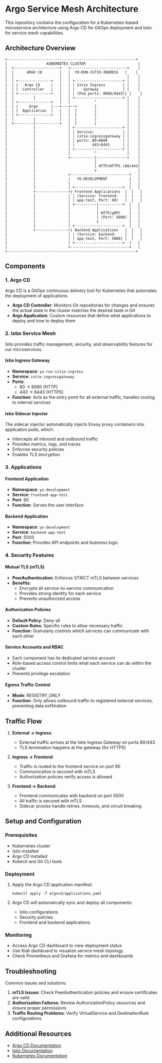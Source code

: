 # Argo Service Mesh Architecture

This repository contains the configuration for a Kubernetes-based microservice architecture using Argo CD for GitOps deployment and Istio for service mesh capabilities.

## Architecture Overview

```
+-----------------------------------------------------------+
|                  KUBERNETES CLUSTER                        |
|  +---------------------+   +--------------------------+    |
|  |      ARGO CD        |   |  YO-RUN-ISTIO-INGRESS   |    |
|  |                     |   |                          |    |
|  | +---------------+   |   | +----------------------+ |    |
|  | |   Argo CD     |   |   | | Istio Ingress        | |    |
|  | |  Controller   |   |   | |    Gateway           | |    |
|  | +---------------+   |   | | (Pod ports: 8080/8443)| |    |
|  |         |           |   | +----------------------+ |    |
|  | +---------------+   |   |           ^              |    |
|  | |     Argo      |---+---+--+        |              |    |
|  | |  Application  |   |   |  |        |              |    |
|  | +---------------+   |   |  |        |              |    |
|  |         |           |   |  |        |              |    |
|  +---------|-----------+   |  |        |              |    |
|            |               | +----------------------+ |    |
|            |               | | Service:             | |    |
|            |               | | istio-ingressgateway | |    |
|            |               | | ports: 80→8080       | |    |
|            |               | |        443→8443      | |    |
|            |               | +----------------------+ |    |
|            |               |           ^              |    |
|            |               +-----------|--------------+    |
|            |                           |                   |
|            |                           | HTTP/HTTPS (80/443)
|            |                           v                   |
|            |               +---------------------------+   |
|            |               |   YO-DEVELOPMENT          |   |
|            |               |                           |   |
|            |               | +----------------------+  |   |
|            +--------------->| Frontend Applications  |  |   |
|            |               | | (Service: frontend-   |  |   |
|            |               | | app-test, Port: 80)   |  |   |
|            |               | +----------|-----------+  |   |
|            |               |            |              |   |
|            |               |            | HTTP/gRPC    |   |
|            |               |            | (Port: 5000) |   |
|            |               |            v              |   |
|            |               | +----------------------+  |   |
|            +--------------->| Backend Applications   |  |   |
|                            | | (Service: backend-    |  |   |
|                            | | app-test, Port: 5000) |  |   |
|                            | +----------------------+  |   |
|                            +---------------------------+   |
+-----------------------------------------------------------+
```

## Components

### 1. Argo CD

Argo CD is a GitOps continuous delivery tool for Kubernetes that automates the deployment of applications.

- **Argo CD Controller**: Monitors Git repositories for changes and ensures the actual state in the cluster matches the desired state in Git
- **Argo Application**: Custom resources that define what applications to deploy and how to deploy them

### 2. Istio Service Mesh

Istio provides traffic management, security, and observability features for our microservices.

#### Istio Ingress Gateway

- **Namespace**: `yo-run-istio-ingress`
- **Service**: `istio-ingressgateway`
- **Ports**: 
  - 80 → 8080 (HTTP)
  - 443 → 8443 (HTTPS)
- **Function**: Acts as the entry point for all external traffic, handles routing to internal services

#### Istio Sidecar Injector

The sidecar injector automatically injects Envoy proxy containers into application pods, which:
- Intercepts all inbound and outbound traffic
- Provides metrics, logs, and traces
- Enforces security policies
- Enables TLS encryption

### 3. Applications

#### Frontend Application

- **Namespace**: `yo-development`
- **Service**: `frontend-app-test`
- **Port**: 80
- **Function**: Serves the user interface

#### Backend Application

- **Namespace**: `yo-development`
- **Service**: `backend-app-test`
- **Port**: 5000
- **Function**: Provides API endpoints and business logic

### 4. Security Features

#### Mutual TLS (mTLS)

- **PeerAuthentication**: Enforces STRICT mTLS between services
- **Benefits**:
  - Encrypts all service-to-service communication
  - Provides strong identity for each service
  - Prevents unauthorized access

#### Authorization Policies

- **Default Policy**: Deny-all
- **Custom Rules**: Specific rules to allow necessary traffic
- **Function**: Granularly controls which services can communicate with each other

#### Service Accounts and RBAC

- Each component has its dedicated service account
- Role-based access control limits what each service can do within the cluster
- Prevents privilege escalation

#### Egress Traffic Control

- **Mode**: REGISTRY_ONLY
- **Function**: Only allows outbound traffic to registered external services, preventing data exfiltration

## Traffic Flow

1. **External → Ingress**:
   - External traffic arrives at the Istio Ingress Gateway on ports 80/443
   - TLS termination happens at the gateway (for HTTPS)

2. **Ingress → Frontend**:
   - Traffic is routed to the frontend service on port 80
   - Communication is secured with mTLS
   - Authorization policies verify access is allowed

3. **Frontend → Backend**:
   - Frontend communicates with backend on port 5000
   - All traffic is secured with mTLS
   - Sidecar proxies handle retries, timeouts, and circuit breaking

## Setup and Configuration

### Prerequisites

- Kubernetes cluster
- Istio installed
- Argo CD installed
- Kubectl and Git CLI tools

### Deployment

1. Apply the Argo CD application manifest:
   ```
   kubectl apply -f argocd/applications.yaml
   ```

2. Argo CD will automatically sync and deploy all components:
   - Istio configurations
   - Security policies
   - Frontend and backend applications

### Monitoring

- Access Argo CD dashboard to view deployment status
- Use Kiali dashboard to visualize service mesh topology
- Check Prometheus and Grafana for metrics and dashboards

## Troubleshooting

Common issues and solutions:

1. **mTLS Issues**: Check PeerAuthentication policies and ensure certificates are valid
2. **Authorization Failures**: Review AuthorizationPolicy resources and ensure proper permissions
3. **Traffic Routing Problems**: Verify VirtualService and DestinationRule configurations

## Additional Resources

- [Argo CD Documentation](https://argo-cd.readthedocs.io/)
- [Istio Documentation](https://istio.io/latest/docs/)
- [Kubernetes Documentation](https://kubernetes.io/docs/home/)
